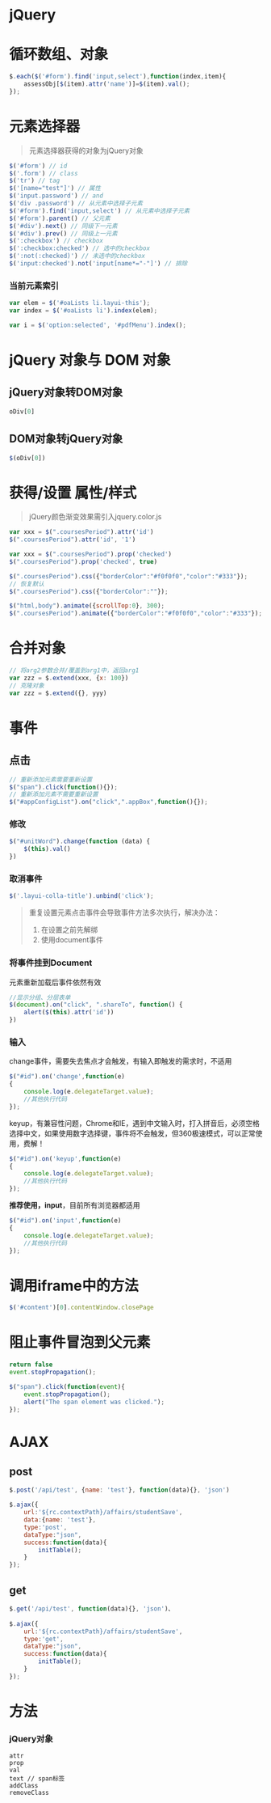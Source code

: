 # jQuery

# 循环数组、对象

```javascript
$.each($('#form').find('input,select'),function(index,item){
    assessObj[$(item).attr('name')]=$(item).val();
});
```

# 元素选择器

> 元素选择器获得的对象为jQuery对象	

```javascript
$('#form') // id
$('.form') // class
$('tr') // tag
$('[name="test"]') // 属性
$('input.password') // and
$('div .password') // 从元素中选择子元素
$('#form').find('input,select') // 从元素中选择子元素
$('#form').parent() // 父元素
$('#div').next() // 同级下一元素
$('#div').prev() // 同级上一元素
$(':checkbox') // checkbox
$(':checkbox:checked') // 选中的checkbox
$(':not(:checked)') // 未选中的checkbox
$('input:checked').not('input[name*="-"]') // 排除
```

### 当前元素索引

```javascript
var elem = $('#oaLists li.layui-this');
var index = $('#oaLists li').index(elem);
```

```javascript
var i = $('option:selected', '#pdfMenu').index();
```



# jQuery 对象与 DOM 对象

## 	jQuery对象转DOM对象

```javascript
oDiv[0]
```

## 	DOM对象转jQuery对象

```javascript
$(oDiv[0])
```

# 	获得/设置 属性/样式

> jQuery颜色渐变效果需引入jquery.color.js

```javascript
var xxx = $(".coursesPeriod").attr('id')
$(".coursesPeriod").attr('id', '1')

var xxx = $(".coursesPeriod").prop('checked')
$(".coursesPeriod").prop('checked', true)

$(".coursesPeriod").css({"borderColor":"#f0f0f0","color":"#333"});
// 恢复默认
$(".coursesPeriod").css({"borderColor":""});

$("html,body").animate({scrollTop:0}, 300);
$(".coursesPeriod").animate({"borderColor":"#f0f0f0","color":"#333"});
```

# 合并对象

```javascript
// 将arg2参数合并/覆盖到arg1中，返回arg1
var zzz = $.extend(xxx, {x: 100})
// 克隆对象
var zzz = $.extend({}, yyy)
```

# 事件

## 	点击

```javascript
// 重新添加元素需要重新设置
$("span").click(function(){});
// 重新添加元素不需要重新设置
$("#appConfigList").on("click",".appBox",function(){});
```

### 修改

```javascript
$("#unitWord").change(function (data) {
    $(this).val()
})
```

### 取消事件

```javascript
$('.layui-colla-title').unbind('click');
```

> 重复设置元素点击事件会导致事件方法多次执行，解决办法：
>
> 1. 在设置之前先解绑
> 2. 使用document事件

### 将事件挂到Document

元素重新加载后事件依然有效

```javascript
//显示分组、分层表单
$(document).on("click", ".shareTo", function() {
    alert($(this).attr('id'))
})
```

### 输入

change事件，需要失去焦点才会触发，有输入即触发的需求时，不适用
```javascript
$("#id").on('change',function(e)
{
    console.log(e.delegateTarget.value);
    //其他执行代码
});
```
keyup，有兼容性问题，Chrome和IE，遇到中文输入时，打入拼音后，必须空格选择中文，如果使用数字选择键，事件将不会触发，但360极速模式，可以正常使用，费解！
```javascript
$("#id").on('keyup',function(e)
{
    console.log(e.delegateTarget.value);
    //其他执行代码
});
```
**推荐使用，input**，目前所有浏览器都适用
```javascript
$("#id").on('input',function(e)
{
    console.log(e.delegateTarget.value);
    //其他执行代码
});
```

# 调用iframe中的方法

```javascript
$('#content')[0].contentWindow.closePage
```

# 阻止事件冒泡到父元素

```javascript
return false
event.stopPropagation();

$("span").click(function(event){
	event.stopPropagation();
	alert("The span element was clicked.");
});
```

# AJAX

## 	post

```javascript
$.post('/api/test', {name: 'test'}, function(data){}, 'json')

$.ajax({  
    url:'${rc.contextPath}/affairs/studentSave',
    data:{name: 'test'},
    type:'post',  
    dataType:"json",  
    success:function(data){ 
        initTable();
    }
});
```

## 	get

```javascript
$.get('/api/test', function(data){}, 'json')、
   
$.ajax({  
    url:'${rc.contextPath}/affairs/studentSave',
    type:'get',  
    dataType:"json",  
    success:function(data){ 
    	initTable();
    }
});
```

# 方法

### jQuery对象

```
attr
prop
val
text // span标签
addClass
removeClass
```

